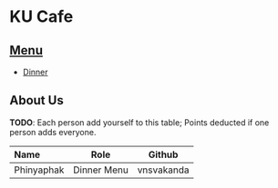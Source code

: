 # KU Cafe

## [Menu](Menu.md)

- [Dinner](Menu.md#Dinner)


## About Us

**TODO**: Each person add yourself to this table; Points deducted if one person adds everyone.

| Name       | Role        | Github          |
|:-----------|-------------|-----------------|
| Phinyaphak | Dinner Menu | vnsvakanda      |
